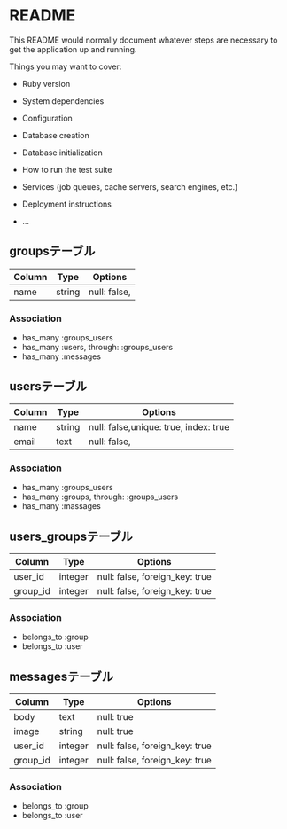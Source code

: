 # README

This README would normally document whatever steps are necessary to get the
application up and running.

Things you may want to cover:

* Ruby version

* System dependencies

* Configuration

* Database creation

* Database initialization

* How to run the test suite

* Services (job queues, cache servers, search engines, etc.)

* Deployment instructions

* ...

## groupsテーブル

|Column|Type|Options|
|------|----|-------|
|name|string|null: false,|

### Association
- has_many :groups_users
- has_many :users, through: :groups_users
- has_many :messages


## usersテーブル

|Column|Type|Options|
|------|----|-------|
|name|string|null: false,unique: true, index: true|
|email|text|null: false,|

### Association
- has_many :groups_users
- has_many :groups, through: :groups_users
- has_many :massages


## users_groupsテーブル

|Column|Type|Options|
|------|----|-------|
|user_id|integer|null: false, foreign_key: true|
|group_id|integer|null: false, foreign_key: true|

### Association
- belongs_to :group
- belongs_to :user


## messagesテーブル

|Column|Type|Options|
|------|----|-------|
|body|text|null: true|
|image|string|null: true|
|user_id|integer|null: false, foreign_key: true|
|group_id|integer|null: false, foreign_key: true|

### Association
- belongs_to :group
- belongs_to :user
